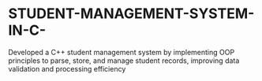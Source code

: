 # STUDENT-MANAGEMENT-SYSTEM-IN-C-
Developed a C++ student management system by implementing OOP principles to parse, store, and manage student records, improving data validation and processing efficiency
